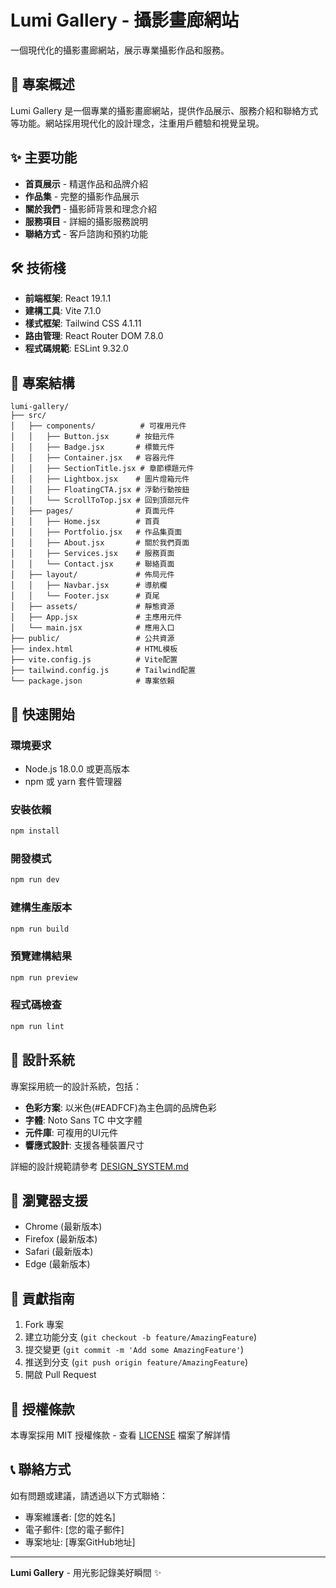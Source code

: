 # Lumi Gallery - 攝影畫廊網站

一個現代化的攝影畫廊網站，展示專業攝影作品和服務。

## 🚀 專案概述

Lumi Gallery 是一個專業的攝影畫廊網站，提供作品展示、服務介紹和聯絡方式等功能。網站採用現代化的設計理念，注重用戶體驗和視覺呈現。

## ✨ 主要功能

- **首頁展示** - 精選作品和品牌介紹
- **作品集** - 完整的攝影作品展示
- **關於我們** - 攝影師背景和理念介紹
- **服務項目** - 詳細的攝影服務說明
- **聯絡方式** - 客戶諮詢和預約功能

## 🛠️ 技術棧

- **前端框架**: React 19.1.1
- **建構工具**: Vite 7.1.0
- **樣式框架**: Tailwind CSS 4.1.11
- **路由管理**: React Router DOM 7.8.0
- **程式碼規範**: ESLint 9.32.0

## 📁 專案結構

```
lumi-gallery/
├── src/
│   ├── components/          # 可複用元件
│   │   ├── Button.jsx      # 按鈕元件
│   │   ├── Badge.jsx       # 標籤元件
│   │   ├── Container.jsx   # 容器元件
│   │   ├── SectionTitle.jsx # 章節標題元件
│   │   ├── Lightbox.jsx    # 圖片燈箱元件
│   │   ├── FloatingCTA.jsx # 浮動行動按鈕
│   │   └── ScrollToTop.jsx # 回到頂部元件
│   ├── pages/              # 頁面元件
│   │   ├── Home.jsx        # 首頁
│   │   ├── Portfolio.jsx   # 作品集頁面
│   │   ├── About.jsx       # 關於我們頁面
│   │   ├── Services.jsx    # 服務頁面
│   │   └── Contact.jsx     # 聯絡頁面
│   ├── layout/             # 佈局元件
│   │   ├── Navbar.jsx      # 導航欄
│   │   └── Footer.jsx      # 頁尾
│   ├── assets/             # 靜態資源
│   ├── App.jsx             # 主應用元件
│   └── main.jsx            # 應用入口
├── public/                 # 公共資源
├── index.html              # HTML模板
├── vite.config.js          # Vite配置
├── tailwind.config.js      # Tailwind配置
└── package.json            # 專案依賴
```

## 🚀 快速開始

### 環境要求

- Node.js 18.0.0 或更高版本
- npm 或 yarn 套件管理器

### 安裝依賴

```bash
npm install
```

### 開發模式

```bash
npm run dev
```

### 建構生產版本

```bash
npm run build
```

### 預覽建構結果

```bash
npm run preview
```

### 程式碼檢查

```bash
npm run lint
```

## 🎨 設計系統

專案採用統一的設計系統，包括：

- **色彩方案**: 以米色(#EADFCF)為主色調的品牌色彩
- **字體**: Noto Sans TC 中文字體
- **元件庫**: 可複用的UI元件
- **響應式設計**: 支援各種裝置尺寸

詳細的設計規範請參考 [DESIGN_SYSTEM.md](./docs/DESIGN_SYSTEM.md)

## 📱 瀏覽器支援

- Chrome (最新版本)
- Firefox (最新版本)
- Safari (最新版本)
- Edge (最新版本)

## 🤝 貢獻指南

1. Fork 專案
2. 建立功能分支 (`git checkout -b feature/AmazingFeature`)
3. 提交變更 (`git commit -m 'Add some AmazingFeature'`)
4. 推送到分支 (`git push origin feature/AmazingFeature`)
5. 開啟 Pull Request

## 📄 授權條款

本專案採用 MIT 授權條款 - 查看 [LICENSE](LICENSE) 檔案了解詳情

## 📞 聯絡方式

如有問題或建議，請透過以下方式聯絡：

- 專案維護者: [您的姓名]
- 電子郵件: [您的電子郵件]
- 專案地址: [專案GitHub地址]

---

**Lumi Gallery** - 用光影記錄美好瞬間 ✨
